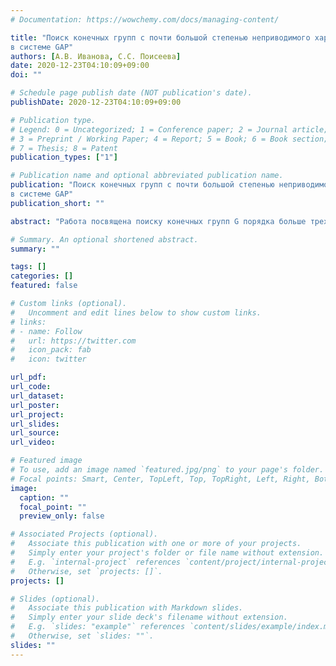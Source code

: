 ```yaml
---
# Documentation: https://wowchemy.com/docs/managing-content/

title: "Поиск конечных групп с почти большой степенью неприводимого характера 
в системе GAP"
authors: [А.В. Иванова, С.С. Поисеева]
date: 2020-12-23T04:10:09+09:00
doi: ""

# Schedule page publish date (NOT publication's date).
publishDate: 2020-12-23T04:10:09+09:00

# Publication type.
# Legend: 0 = Uncategorized; 1 = Conference paper; 2 = Journal article;
# 3 = Preprint / Working Paper; 4 = Report; 5 = Book; 6 = Book section;
# 7 = Thesis; 8 = Patent
publication_types: ["1"]

# Publication name and optional abbreviated publication name.
publication: "Поиск конечных групп с почти большой степенью неприводимого характера 
в системе GAP"
publication_short: ""

abstract: "Работа посвящена поиску конечных групп G порядка больше трех со степенью неприводимого характера Θ, что 2Θ(1)^2<|G|≤3Θ(1)^2 с помощью системы GAP."

# Summary. An optional shortened abstract.
summary: ""

tags: []
categories: []
featured: false

# Custom links (optional).
#   Uncomment and edit lines below to show custom links.
# links:
# - name: Follow
#   url: https://twitter.com
#   icon_pack: fab
#   icon: twitter

url_pdf: 
url_code:
url_dataset:
url_poster:
url_project:
url_slides:
url_source:
url_video:

# Featured image
# To use, add an image named `featured.jpg/png` to your page's folder. 
# Focal points: Smart, Center, TopLeft, Top, TopRight, Left, Right, BottomLeft, Bottom, BottomRight.
image:
  caption: ""
  focal_point: ""
  preview_only: false

# Associated Projects (optional).
#   Associate this publication with one or more of your projects.
#   Simply enter your project's folder or file name without extension.
#   E.g. `internal-project` references `content/project/internal-project/index.md`.
#   Otherwise, set `projects: []`.
projects: []

# Slides (optional).
#   Associate this publication with Markdown slides.
#   Simply enter your slide deck's filename without extension.
#   E.g. `slides: "example"` references `content/slides/example/index.md`.
#   Otherwise, set `slides: ""`.
slides: ""
---
```

